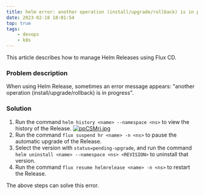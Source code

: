 ```yaml
---
title: helm error: another operation (install/upgrade/rollback) is in progress, solution
date: 2023-02-18 18:01:54
top: true
tags:
    - devops
    - k8s
---
```

This article describes how to manage Helm Releases using Flux CD.

### Problem description

When using Helm Release, sometimes an error message appears: "another operation (install/upgrade/rollback) is in progress".

### Solution

1. Run the command `helm history <name> --namespace <ns>` to view the history of the Release.
[![ppCSMrj.jpg](https://s1.ax1x.com/2023/02/27/ppCSMrj.jpg)](https://imgse.com/i/ppCSMrj)
2. Run the command `flux suspend hr <name> -n <ns>` to pause the automatic upgrade of the Release.
3. Select the version with `status=pending-upgrade`, and run the command `helm uninstall <name> --namespace <ns> <REVISION>` to uninstall that version.
4. Run the command `flux resume helmrelease <name> -n <ns>` to restart the Release.

The above steps can solve this error.
